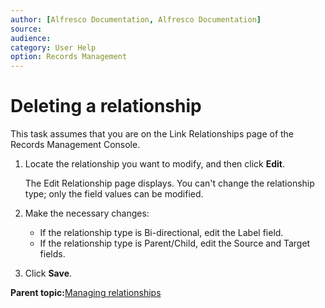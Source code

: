 ```yaml
---
author: [Alfresco Documentation, Alfresco Documentation]
source: 
audience: 
category: User Help
option: Records Management
---
```


# Deleting a relationship



This task assumes that you are on the Link Relationships page of the Records Management Console.

1.  Locate the relationship you want to modify, and then click **Edit**.

    The Edit Relationship page displays. You can't change the relationship type; only the field values can be modified.

2.  Make the necessary changes:

    -   If the relationship type is Bi-directional, edit the Label field.
    -   If the relationship type is Parent/Child, edit the Source and Target fields.
3.  Click **Save**.


**Parent topic:**[Managing relationships](../concepts/rm-relationships-intro.md)

